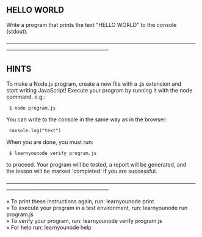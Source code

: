  ## HELLO WORLD  
   
  Write a program that prints the text "HELLO WORLD" to the console  
  (stdout).  
   
 ─────────────────────────────────────────────────────────────────────────────  
   
 ## HINTS  
   
  To make a Node.js program, create a new file with a .js extension and  
  start writing JavaScript! Execute your program by running it with the node  
  command. e.g.:  
   
     $ node program.js  
   
  You can write to the console in the same way as in the browser:  
   
     console.log("text")  
   
  When you are done, you must run:  
   
     $ learnyounode verify program.js  
   
  to proceed. Your program will be tested, a report will be generated, and  
  the lesson will be marked 'completed' if you are successful.  
   
 ─────────────────────────────────────────────────────────────────────────────  
   
   » To print these instructions again, run: learnyounode print                  
   » To execute your program in a test environment, run: learnyounode run                                                                            
     program.js                                                                  
   » To verify your program, run: learnyounode verify program.js                 
   » For help run: learnyounode help                                             
 
